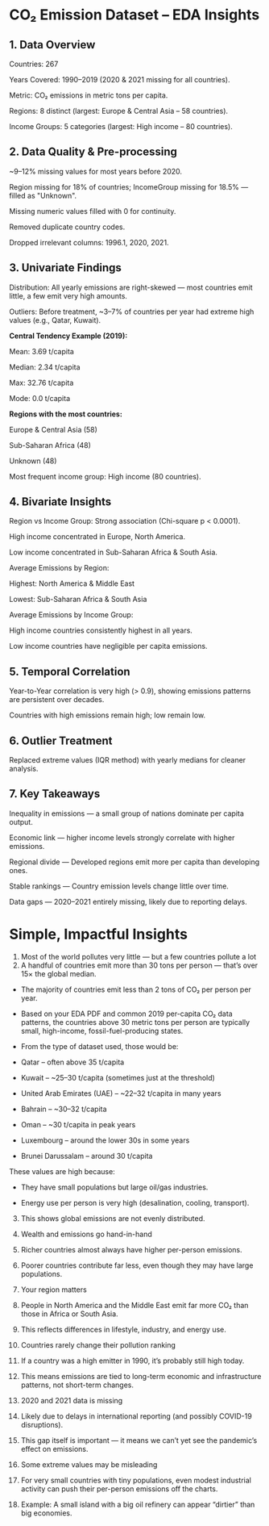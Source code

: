 # CO₂ Emission Dataset – EDA Insights

## 1. Data Overview

Countries: 267

Years Covered: 1990–2019 (2020 & 2021 missing for all countries).

Metric: CO₂ emissions in metric tons per capita.

Regions: 8 distinct (largest: Europe & Central Asia – 58 countries).

Income Groups: 5 categories (largest: High income – 80 countries).

## 2. Data Quality & Pre-processing
~9–12% missing values for most years before 2020.

Region missing for 18% of countries; IncomeGroup missing for 18.5% — filled as "Unknown".

Missing numeric values filled with 0 for continuity.

Removed duplicate country codes.

Dropped irrelevant columns: 1996.1, 2020, 2021.

## 3. Univariate Findings
Distribution: All yearly emissions are right-skewed — most countries emit little, a few emit very high amounts.

Outliers: Before treatment, ~3–7% of countries per year had extreme high values (e.g., Qatar, Kuwait).

**Central Tendency Example (2019):**

Mean: 3.69 t/capita

Median: 2.34 t/capita

Max: 32.76 t/capita

Mode: 0.0 t/capita

**Regions with the most countries:**

Europe & Central Asia (58)

Sub-Saharan Africa (48)

Unknown (48)

Most frequent income group: High income (80 countries).

## 4. Bivariate Insights
Region vs Income Group: Strong association (Chi-square p < 0.0001).

High income concentrated in Europe, North America.

Low income concentrated in Sub-Saharan Africa & South Asia.

Average Emissions by Region:

Highest: North America & Middle East

Lowest: Sub-Saharan Africa & South Asia

Average Emissions by Income Group:

High income countries consistently highest in all years.

Low income countries have negligible per capita emissions.

## 5. Temporal Correlation
Year-to-Year correlation is very high (> 0.9), showing emissions patterns are persistent over decades.

Countries with high emissions remain high; low remain low.

## 6. Outlier Treatment
Replaced extreme values (IQR method) with yearly medians for cleaner analysis.

## 7. Key Takeaways
Inequality in emissions — a small group of nations dominate per capita output.

Economic link — higher income levels strongly correlate with higher emissions.

Regional divide — Developed regions emit more per capita than developing ones.

Stable rankings — Country emission levels change little over time.

Data gaps — 2020–2021 entirely missing, likely due to reporting delays.


# Simple, Impactful Insights

1. Most of the world pollutes very little — but a few countries pollute a lot
2. A handful of countries emit more than 30 tons per person — that’s over 15× the global median.

- The majority of countries emit less than 2 tons of CO₂ per person per year.
- Based on your EDA PDF and common 2019 per-capita CO₂ data patterns, the countries above 30 metric tons per person are typically small, high-income, fossil-fuel-producing states.

- From the type of dataset used, those would be:

- Qatar – often above 35 t/capita

- Kuwait – ~25–30 t/capita (sometimes just at the threshold)

- United Arab Emirates (UAE) – ~22–32 t/capita in many years

- Bahrain – ~30–32 t/capita

- Oman – ~30 t/capita in peak years

- Luxembourg – around the lower 30s in some years

- Brunei Darussalam – around 30 t/capita
  
These values are high because:

- They have small populations but large oil/gas industries.

- Energy use per person is very high (desalination, cooling, transport).

3. This shows global emissions are not evenly distributed.

4. Wealth and emissions go hand-in-hand

5. Richer countries almost always have higher per-person emissions.

6. Poorer countries contribute far less, even though they may have large populations.

7. Your region matters

8. People in North America and the Middle East emit far more CO₂ than those in Africa or South Asia.

9. This reflects differences in lifestyle, industry, and energy use.

10. Countries rarely change their pollution ranking

11. If a country was a high emitter in 1990, it’s probably still high today.

12. This means emissions are tied to long-term economic and infrastructure patterns, not short-term changes.

13. 2020 and 2021 data is missing

14. Likely due to delays in international reporting (and possibly COVID-19 disruptions).

15. This gap itself is important — it means we can’t yet see the pandemic’s effect on emissions.

16. Some extreme values may be misleading

17. For very small countries with tiny populations, even modest industrial activity can push their per-person emissions off the charts.

18. Example: A small island with a big oil refinery can appear “dirtier” than big economies.
